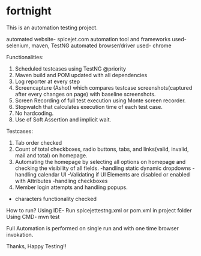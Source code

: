 # fortnight

This is an automation testing project.

automated website- spicejet.com
automation tool and frameworks used- selenium, maven, TestNG
automated browser/driver used- chrome
 
 
Functionalities:
1. Scheduled testcases using TestNG @priority
2. Maven build and POM updated with all dependencies
3. Log reporter at every step
4. Screencapture (Ashot) which compares testcase screenshots(captured after every changes on page) with baseline screenshots.
5. Screen Recording of full test execution using Monte screen recorder.
6. Stopwatch that calculates execution time of each test case.
7. No hardcoding.
8. Use of Soft Assertion and implicit wait.


Testcases:
1. Tab order checked
2. Count of total checkboxes, radio buttons, tabs, and links(valid, invalid, mail and total) on homepage.
3. Automating the homepage by selecting all options on homepage and checking the visibility of all fields.
-handling static dynamic dropdowns
-handling calendar UI
-Validating if UI Elements are disabled or enabled with Attributes
-handling checkboxes
4. Member login attempts and handling popups.
- characters functionality checked


How to run?
Using IDE- Run spicejettestng.xml or pom.xml in project folder
Using CMD- mvn test


Full Automation is performed on single run and with one time browser invokation.


Thanks,
Happy Testing!!

